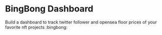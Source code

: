 # BingBong Dashboard
Build a dashboard to track twitter follower and opensea floor prices of your favorite nft projects
:bingbong: 
